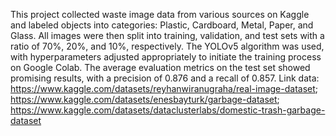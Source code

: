 This project collected waste image data from various sources on Kaggle and labeled objects into categories: Plastic, Cardboard, Metal, Paper, and Glass. All images were then split into training, validation, and test sets with a ratio of 70%, 20%, and 10%, respectively. The YOLOv5 algorithm was used, with hyperparameters adjusted appropriately to initiate the training process on Google Colab. The average evaluation metrics on the test set showed promising results, with a precision of 0.876 and a recall of 0.857.
Link data: https://www.kaggle.com/datasets/reyhanwiranugraha/real-image-dataset; https://www.kaggle.com/datasets/enesbayturk/garbage-dataset; https://www.kaggle.com/datasets/dataclusterlabs/domestic-trash-garbage-dataset
